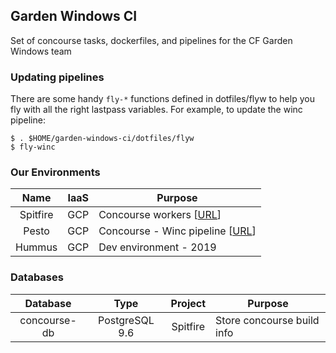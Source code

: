 ## Garden Windows CI

Set of concourse tasks, dockerfiles, and pipelines for the CF Garden Windows team

### Updating pipelines

There are some handy `fly-*` functions defined in dotfiles/flyw to help you fly with all the right lastpass variables.
For example, to update the winc pipeline:

```
$ . $HOME/garden-windows-ci/dotfiles/flyw
$ fly-winc
```

### Our Environments

|Name|IaaS|Purpose|
|:---:|:---:|---|
|Spitfire|GCP|Concourse workers [[URL](https://github.com/cloudfoundry/garden-windows-ci/blob/master/bin/deploy_concourse)]|
|Pesto|GCP|Concourse - Winc pipeline [[URL](https://github.com/cloudfoundry/garden-windows-ci/blob/master/pipelines/winc.yml)]|
|Hummus|GCP|Dev environment - 2019|

### Databases

|Database|Type|Project|Purpose|
|:---:|:---:|:---:|---|
|concourse-db|PostgreSQL 9.6|Spitfire|Store concourse build info|
